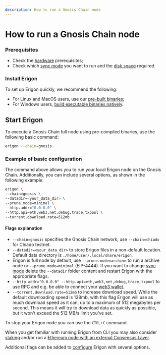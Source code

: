 ```yaml
---
description: How to run a Gnosis Chain node
---
```


# How to run a Gnosis Chain node

### Prerequisites

* Check the [hardware](../getting-started/hardware-requirements.md) prerequisites;
* Check which [sync mode](../fundamentals/sync-modes.md) you want to run and the [disk space](../getting-started/hardware-requirements.md#minimal-node-requirements) required.

### Install Erigon​

To set up Erigon quickly, we recommend the following:

* For Linux and MacOS users, use our [pre-built binaries](../getting-started/installation/pre-built-binaries.md);
* For Windows users, [build executable binaries natively](../getting-started/installation/windows-build-executables.md).

## Start Erigon​

To execute a Gnosis Chain full node using pre-compiled binaries, use the following basic command:

```bash
erigon --chain=gnosis
```

### Example of basic configuration​

The command above allows you to run your local Erigon node on the Gnosis Chain. Additionally, you can include several options, as shown in the following example:

```bash
erigon \
--chain=gnosis \
--datadir=<your_data_dir> \
--prune.mode=minimal \
--http.addr="0.0.0.0" \
--http.api=eth,web3,net,debug,trace,txpool \
--torrent.download.rate=512mb
```

#### Flags explanation

* `--chain=gnosis` specifies the Gnosis Chain network, use `--chain=chiado` for Chiado testnet.
* `--datadir=<your_data_dir>` to store Erigon files in a non-default location. Default data directory is `./home/user/.local/share/erigon`.
* Erigon is full node by default, use `--prune.mode=archive` to run a archive node or `--prune.mode=minimal` (EIP-4444). If you want to change [sync mode](../fundamentals/sync-modes.md) delete the `--datadir` folder content and restart Erigon with the appropriate flags.
* `--http.addr="0.0.0.0" --http.api=eth,web3,net,debug,trace,txpool` to use RPC and e.g. be able to connect your [web3 wallet](../fundamentals/web3-wallet.md).
* `--torrent.download.rate=512mb` to increase download speed. While the default downloading speed is 128mb, with this flag Erigon will use as much download speed as it can, up to a maximum of 512 megabytes per second. This means it will try to download data as quickly as possible, but it won't exceed the 512 MB/s limit you've set.

To stop your Erigon node you can use the `CTRL+C` command.

When you get familiar with running Erigon from CLI you may also consider [staking](../staking/staking.md) and/or run a [Ethereum node with an external Consensus Layer](gnosis-with-an-external-cl.md).

Additional flags can be added to [configure](../fundamentals/configuring-erigon.md) Erigon with several options.
